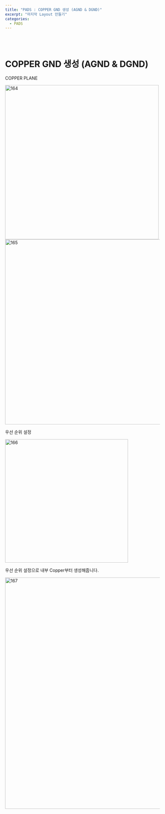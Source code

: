```yaml
---
title: "PADS : COPPER GND 생성 (AGND & DGND)"
excerpt: "마지막 Layout 만들기"
categories:
  - PADS
---
```


<br>

<br>

# COPPER GND 생성 (AGND & DGND)

COPPER PLANE

<img width="500" alt="164" src="https://github.com/sehun98/TIL/assets/100746863/3ba2a295-a2e8-4163-abf9-6a771fd53d4b">
<img width="600" alt="165" src="https://github.com/sehun98/TIL/assets/100746863/7a990f9a-75df-482c-b2e3-4f96f5d5c9ee">

우선 순위 설정

<img width="400" alt="166" src="https://github.com/sehun98/TIL/assets/100746863/4ae03c35-13be-46ab-ae9a-1fa49058f049">

우선 순위 설정으로 내부 Copper부터 생성해줍니다.

<img width="750" alt="167" src="https://github.com/sehun98/TIL/assets/100746863/7d43222e-4587-4830-9610-5bd300c90b88">

<br>

<br>
